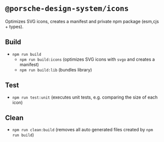# `@porsche-design-system/icons`

Optimizes SVG icons, creates a manifest and private npm package (esm,cjs + types).

## Build

- `npm run build`
  - `npm run build:icons` (optimizes SVG icons with `svgo` and creates a manifest)
  - `npm run build:lib` (bundles library)

## Test

- `npm run test:unit` (executes unit tests, e.g. comparing the size of each icon)

## Clean

- `npm run clean:build` (removes all auto generated files created by `npm run build`)
